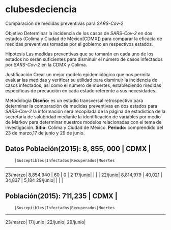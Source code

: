 # clubesdeciencia

Comparación de medidas preventivas para *SARS-Cov-2*

Objetivo
Determinar la incidencia de los casos de *SARS-Cov-2* en dos estados (Colima y Ciudad de México[CDMX]) para comparar la eficacia de medidas preventivas tomadas por el gobierno en respectivos estados.

Hipótesis
Las medidas preventivas que se tomarán en cada uno de los estados no serán suficientes para disminuir el número de casos infectados por *SARS-Cov-2* en la CDMX y Colima.

Justificación
Crear un mejor modelo epidemiológico que nos permita evaluar las medidas y verificar su utilidad para disminuir la incidencia de casos infectados, así como el número de muertes, estableciendo medidas específicas de precaución en cada estado referente a sus necesidades.

Metodología 
**Diseño:** es un estudio transversal retrospectivo para determinar la comparación de medidas preventivas en dos estados para *SARS-Cov-2* la información será recopilada de la página de estadística de la secretaría de salubridad mediante la identificación de variables por medio de Markov para determinar nuestros modelos relacionadas con el tema de investigación.
**Sitio:** Colima y Ciudad de México.
**Periodo:** comprendido del 23 de marzo,17 de junio y 29 de junio.

Datos
Población(2015): 8, 855, 000
|                         CDMX                      |
-----------------------------------------------------
        |Susceptibles|Infectados|Recuperados|Muertes
-----------------------------------------------------
23/marzo|  8,854,940 |    60    |     0     |    2
17/junio|            |          |           |
22/junio| 8,814,979  |  40,021  |  34,837   |   5,184
29/junio|            |          |           |

Población(2015): 711,235
|                         CDMX                      |
-----------------------------------------------------
        |Susceptibles|Infectados|Recuperados|Muertes
-----------------------------------------------------
23/marzo|
17/junio| 
22/junio|
29/junio|
